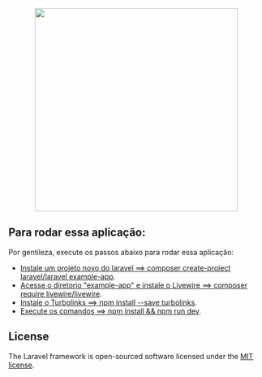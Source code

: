 <p align="center"><a href="https://laravel.com" target="_blank"><img src="https://raw.githubusercontent.com/laravel/art/master/logo-lockup/5%20SVG/2%20CMYK/1%20Full%20Color/laravel-logolockup-cmyk-red.svg" width="400"></a></p>


## Para rodar essa aplicação:

Por gentileza, execute os passos abaixo para rodar essa aplicação:

- [Instale um projeto novo do laravel ==> composer create-project laravel/laravel example-app](https://laravel.com/docs/8.x/installation).
- [Acesse o diretorio "example-app" e instale o Livewire ==> composer require livewire/livewire](https://laravel-livewire.com/docs/2.x/quickstart).
- [Instale o Turbolinks ==> npm install --save turbolinks](https://github.com/turbolinks/turbolinks).
- [Execute os comandos ==> npm install && npm run dev](https://docs.npmjs.com/getting-started).

## License

The Laravel framework is open-sourced software licensed under the [MIT license](https://opensource.org/licenses/MIT).
